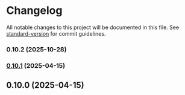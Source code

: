 # Changelog

All notable changes to this project will be documented in this file. See [standard-version](https://github.com/conventional-changelog/standard-version) for commit guidelines.

### 0.10.2 (2025-10-28)

### [0.10.1](https://github.com/funbzcg/html-to-docx./compare/v0.10.0...v0.10.1) (2025-04-15)

## 0.10.0 (2025-04-15)
